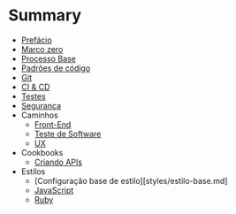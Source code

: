 # Summary

* [Prefácio](README.md)
* [Marco zero](marco-zero.md)
* [Processo Base](processo.md)
* [Padrões de código](padroes-de-codigo.md)
* [Git](git.md)
* [CI & CD](ci-cd.md)
* [Testes](testes.md)
* [Segurança](seguranca.md)
* Caminhos
  * [Front-End](front-end.md)
  * [Teste de Software](teste-de-software.md)
  * [UX](ux.md)
* Cookbooks
  * [Criando APIs](cookbooks/criando-apis.md)
* Estilos
  * [Configuração base de estilo][styles/estilo-base.md]
  * [JavaScript](styles/estilo-js.md)
  * [Ruby](styles/estilo-ruby.md)

